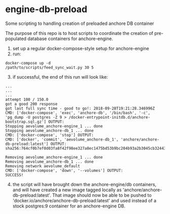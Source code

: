 # engine-db-preload
Some scripting to handling creation of preloaded anchore DB container

The purpose of this repo is to host scripts to coordinate the creation of pre-populated database containers for anchore-engine.

1) set up a regular docker-compose-style setup for anchore-engine
2) run:

```
docker-compose up -d
/path/to/scripts/feed_sync_wait.py 30 5
```

3) if successful, the end of this run will look like:

```
...
...
...
attempt 100 / 150.0
got a good 200 response
got last full sync time - good to go!: 2018-09-28T19:21:28.346996Z
CMD: ['docker-compose', 'exec', 'anchore-db', '/bin/bash', '-c', 'pg_dump -U postgres -Z 9 > /docker-entrypoint-initdb.d/anchore-bootstrap.sql.gz'] OUTPUT: 
Stopping aevolume_anchore-engine_1 ... done
Stopping aevolume_anchore-db_1 ... done
CMD: ['docker-compose', 'stop'] OUTPUT: 
CMD: ['docker', 'commit', 'aevolume_anchore-db_1', 'anchore/anchore-db-preload:latest'] OUTPUT: sha256:764cf0b7ef0d03fa8f42f98ee327a8ec1475bd53b9bc204b93a2b3045cb32443

Removing aevolume_anchore-engine_1 ... done
Removing aevolume_anchore-db_1 ... done
Removing network aevolume_default
CMD: ['docker-compose', 'down', '--volumes'] OUTPUT: 
SUCCESS!
```

4) the script will have brought down the anchore-engine/db containers, and will have created a new image tagged locally as 'anchore/anchore-db-preload:latest'.  That image should now be able to be pushed to 'docker.io/anchore/anchore-db-preload:latest' and used instead of a stock postgres:9 container for an anchore-engine DB.

